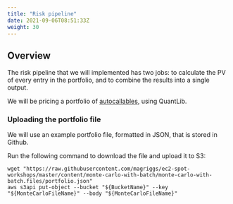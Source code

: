 ```yaml
---
title: "Risk pipeline"
date: 2021-09-06T08:51:33Z
weight: 30
---
```


## Overview

The risk pipeline that we will implemented has two jobs: to calculate the PV of every entry in the portfolio, and to combine the results into a single output. 

We will be pricing a portfolio of [autocallables](https://www.risk.net/definition/autocallable), using QuantLib.


### Uploading the portfolio file

We will use an example portfolio file, formatted in JSON, that is stored in Github. 

Run the following command to download the file and upload it to S3:

```
wget "https://raw.githubusercontent.com/magriggs/ec2-spot-workshops/master/content/monte-carlo-with-batch/monte-carlo-with-batch.files/portfolio.json"
aws s3api put-object --bucket "${BucketName}" --key "${MonteCarloFileName}" --body "${MonteCarloFileName}"
```


